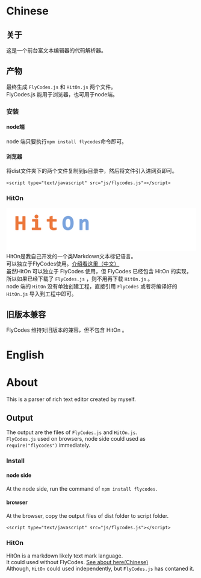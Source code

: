 # Chinese

## 关于
这是一个前台富文本编辑器的代码解析器。

## 产物
最终生成 `FlyCodes.js` 和 `HitOn.js` 两个文件。  
FlyCodes.js 能用于浏览器，也可用于node端。

### 安装

#### node端
node 端只要执行`npm install flycodes`命令即可。

#### 浏览器
将dist文件夹下的两个文件复制到js目录中，然后将文件引入进网页即可。
```
<script type="text/javascript" src="js/flycodes.js"></script>
```

### HitOn
![](./demo/HitOn.jpg)
HitOn是我自己开发的一个类Markdown文本标记语言。  
可以独立于FlyCodes使用。[介绍看这里（中文）](http://codes.waygc.net/fly/HitOn.helper.html)  
虽然HitOn 可以独立于 FlyCodes 使用，但 FlyCodes 已经包含 HitOn 的实现，所以如果已经下载了 `FlyCodes.js` ，则不用再下载 `HitOn.js` 。  
node 端的 `HitOn` 没有单独创建工程，直接引用 `FlyCodes` 或者将编译好的 `HitOn.js` 导入到工程中即可。

## 旧版本兼容
FlyCodes 维持对旧版本的兼容，但不包含 HitOn 。


# English

# About
This is a parser of rich text editor created by myself.

## Output
The output are the files of `FlyCodes.js` and `HitOn.js`.  
`FlyCodes.js` used on browsers, node side could used as `require("flycodes")` immediately.

### Install
#### node side
At the node side, run the command of `npm install flycodes`.

#### browser
At the browser, copy the output files of dist folder to script folder.  
```
<script type="text/javascript" src="js/flycodes.js"></script>
```

### HitOn

HitOn is a markdown likely text mark language.  
It could used without FlyCodes. [See about here(Chinese)](http://codes.waygc.net/fly/HitOn.helper.html)  
Although, `HitOn` could used independently, but `FlyCodes.js` has contaned it. 
